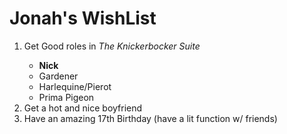 # Jonah's WishList
<ol>
  <li>Get Good roles in <em>The Knickerbocker Suite</em></li>
  <ul>
    <li><strong>Nick</strong></li>
    <li>Gardener</li>
    <li>Harlequine/Pierot</li>
    <li>Prima Pigeon</li>
    
  </ul>
  <li>Get a hot and nice boyfriend</li>
  <li>Have an amazing 17th Birthday (have a lit function w/ friends)</li>
</ol>